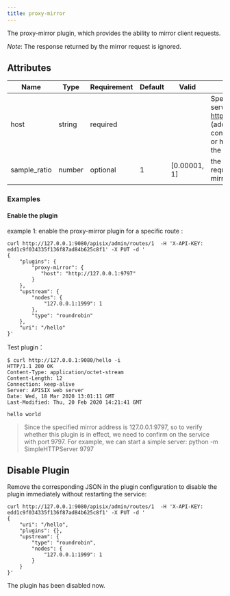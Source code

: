 ```yaml
---
title: proxy-mirror
---
```


<!--
#
# Licensed to the Apache Software Foundation (ASF) under one or more
# contributor license agreements.  See the NOTICE file distributed with
# this work for additional information regarding copyright ownership.
# The ASF licenses this file to You under the Apache License, Version 2.0
# (the "License"); you may not use this file except in compliance with
# the License.  You may obtain a copy of the License at
#
#     http://www.apache.org/licenses/LICENSE-2.0
#
# Unless required by applicable law or agreed to in writing, software
# distributed under the License is distributed on an "AS IS" BASIS,
# WITHOUT WARRANTIES OR CONDITIONS OF ANY KIND, either express or implied.
# See the License for the specific language governing permissions and
# limitations under the License.
#
-->

The proxy-mirror plugin, which provides the ability to mirror client requests.

*Note*: The response returned by the mirror request is ignored.

## Attributes

| Name | Type   | Requirement | Default | Valid | Description                                                                                                                 |
| ---- | ------ | ----------- | ------- | ----- | --------------------------------------------------------------------------------------------------------------------------- |
| host | string | required    |         |       | Specify a mirror service address, e.g. http://127.0.0.1:9797 (address needs to contain scheme: http or https, and without the path part) |
| sample_ratio | number | optional    | 1       |  [0.00001, 1]     | the sample ratio that requests will be mirrored. |

### Examples

#### Enable the plugin

example 1:  enable the proxy-mirror plugin for a specific route :

```shell
curl http://127.0.0.1:9080/apisix/admin/routes/1  -H 'X-API-KEY: edd1c9f034335f136f87ad84b625c8f1' -X PUT -d '
{
    "plugins": {
        "proxy-mirror": {
           "host": "http://127.0.0.1:9797"
        }
    },
    "upstream": {
        "nodes": {
            "127.0.0.1:1999": 1
        },
        "type": "roundrobin"
    },
    "uri": "/hello"
}'
```

Test plugin：

```shell
$ curl http://127.0.0.1:9080/hello -i
HTTP/1.1 200 OK
Content-Type: application/octet-stream
Content-Length: 12
Connection: keep-alive
Server: APISIX web server
Date: Wed, 18 Mar 2020 13:01:11 GMT
Last-Modified: Thu, 20 Feb 2020 14:21:41 GMT

hello world
```

> Since the specified mirror address is 127.0.0.1:9797, so to verify whether this plugin is in effect, we need to confirm on the service with port 9797.
> For example, we can start a simple server:  python -m SimpleHTTPServer 9797

## Disable Plugin

Remove the corresponding JSON in the plugin configuration to disable the plugin immediately without restarting the service:

```shell
curl http://127.0.0.1:9080/apisix/admin/routes/1  -H 'X-API-KEY: edd1c9f034335f136f87ad84b625c8f1' -X PUT -d '
{
    "uri": "/hello",
    "plugins": {},
    "upstream": {
        "type": "roundrobin",
        "nodes": {
            "127.0.0.1:1999": 1
        }
    }
}'
```

The plugin has been disabled now.
